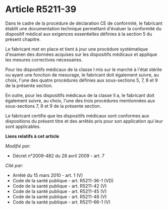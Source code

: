 # Article R5211-39

Dans le cadre de la procédure de déclaration CE de conformité, le fabricant établit une documentation technique permettant
d'évaluer la conformité du dispositif médical aux exigences essentielles définies à la section 5 du présent chapitre.

Le fabricant met en place et tient à jour une procédure systématique d'examen des données acquises sur les dispositifs
médicaux et applique les mesures correctives nécessaires.

Pour les dispositifs médicaux de la classe I mis sur le marché à l'état stérile ou ayant une fonction de mesurage, le
fabricant doit également suivre, au choix, l'une des quatre procédures définies aux sous-sections 5, 7, 8 et 9 de la présente
section.

En outre, pour les dispositifs médicaux de la classe II a, le fabricant doit également suivre, au choix, l'une des trois
procédures mentionnées aux sous-sections 7, 8 et 9 de la présente section. 

Le fabricant certifie que les dispositifs médicaux sont conformes aux dispositions du présent titre et des arrêtés pris pour
son application qui leur sont applicables.

**Liens relatifs à cet article**

_Modifié par_:

  - Décret n°2009-482 du 28 avril 2009 - art. 7

_Cité par_:

  - Arrêté du 15 mars 2010 - art. 1 (V)
  - Code de la santé publique - art. R5211-36-1 (VD)
  - Code de la santé publique - art. R5211-42 (V)
  - Code de la santé publique - art. R5211-45 (V)
  - Code de la santé publique - art. R5211-48 (V)
  - Code de la santé publique - art. R5211-66-1 (V)
